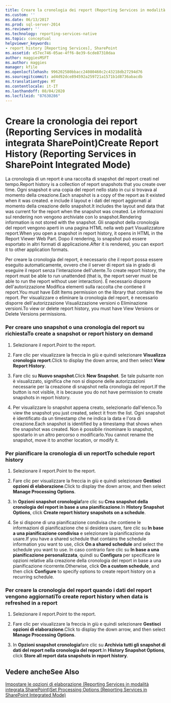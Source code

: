 ```yaml
---
title: Creare la cronologia dei report (Reporting Services in modalità integrata SharePoint) | Microsoft Docs
ms.custom: ''
ms.date: 06/13/2017
ms.prod: sql-server-2014
ms.reviewer: ''
ms.technology: reporting-services-native
ms.topic: conceptual
helpviewer_keywords:
- report history [Reporting Services], SharePoint
ms.assetid: e57ec746-05ae-4ff6-8e39-6cde87310daa
author: maggiesMSFT
ms.author: maggies
manager: kfile
ms.openlocfilehash: 996202580bbacc24080460c2c43218db27294d76
ms.sourcegitcommit: ad4d92dce894592a259721a1571b1d8736abacdb
ms.translationtype: MT
ms.contentlocale: it-IT
ms.lasthandoff: 08/04/2020
ms.locfileid: "87630286"
---
```

# <a name="create-report-history-reporting-services-in-sharepoint-integrated-mode"></a><span data-ttu-id="edb75-102">Creare la cronologia dei report (Reporting Services in modalità integrata SharePoint)</span><span class="sxs-lookup"><span data-stu-id="edb75-102">Create Report History (Reporting Services in SharePoint Integrated Mode)</span></span>
  <span data-ttu-id="edb75-103">La cronologia di un report è una raccolta di snapshot del report creati nel tempo.</span><span class="sxs-lookup"><span data-stu-id="edb75-103">Report history is a collection of report snapshots that you create over time.</span></span> <span data-ttu-id="edb75-104">Ogni snapshot è una copia del report nello stato in cui si trovava al momento della creazione.</span><span class="sxs-lookup"><span data-stu-id="edb75-104">Each snapshot is a copy of the report as it existed when it was created.</span></span> <span data-ttu-id="edb75-105">e include il layout e i dati del report aggiornati al momento della creazione dello snapshot.</span><span class="sxs-lookup"><span data-stu-id="edb75-105">It includes the layout and data that was current for the report when the snapshot was created.</span></span> <span data-ttu-id="edb75-106">Le informazioni sul rendering non vengono archiviate con lo snapshot.</span><span class="sxs-lookup"><span data-stu-id="edb75-106">Rendering information is not stored with the snapshot.</span></span> <span data-ttu-id="edb75-107">Gli snapshot della cronologia del report vengono aperti in una pagina HTML nella web part Visualizzatore report.</span><span class="sxs-lookup"><span data-stu-id="edb75-107">When you open a snapshot in report history, it opens in HTML in the Report Viewer Web Part.</span></span> <span data-ttu-id="edb75-108">Dopo il rendering, lo snapshot può essere esportato in altri formati di applicazione.</span><span class="sxs-lookup"><span data-stu-id="edb75-108">After it is rendered, you can export it to other application formats.</span></span>  
  
 <span data-ttu-id="edb75-109">Per creare la cronologia del report, è necessario che il report possa essere eseguito automaticamente, ovvero che il server di report sia in grado di eseguire il report senza l'interazione dell'utente.</span><span class="sxs-lookup"><span data-stu-id="edb75-109">To create report history, the report must be able to run unattended (that is, the report server must be able to run the report without user interaction).</span></span> <span data-ttu-id="edb75-110">È necessario disporre dell'autorizzazione Modifica elementi sulla raccolta che contiene il report.</span><span class="sxs-lookup"><span data-stu-id="edb75-110">You must have Edit Items permission on the library that contains the report.</span></span> <span data-ttu-id="edb75-111">Per visualizzare o eliminare la cronologia del report, è necessario disporre dell'autorizzazione Visualizzazione versioni o Eliminazione versioni.</span><span class="sxs-lookup"><span data-stu-id="edb75-111">To view or delete report history, you must have View Versions or Delete Versions permissions.</span></span>  
  
### <a name="to-create-a-snapshot-or-report-history-on-demand"></a><span data-ttu-id="edb75-112">Per creare uno snapshot o una cronologia del report su richiesta</span><span class="sxs-lookup"><span data-stu-id="edb75-112">To create a snapshot or report history on demand</span></span>  
  
1.  <span data-ttu-id="edb75-113">Selezionare il report.</span><span class="sxs-lookup"><span data-stu-id="edb75-113">Point to the report.</span></span>  
  
2.  <span data-ttu-id="edb75-114">Fare clic per visualizzare la freccia in giù e quindi selezionare **Visualizza cronologia report**.</span><span class="sxs-lookup"><span data-stu-id="edb75-114">Click to display the down arrow, and then select **View Report History**.</span></span>  
  
3.  <span data-ttu-id="edb75-115">Fare clic su **Nuovo snapshot**.</span><span class="sxs-lookup"><span data-stu-id="edb75-115">Click **New Snapshot**.</span></span> <span data-ttu-id="edb75-116">Se tale pulsante non è visualizzato, significa che non si dispone delle autorizzazioni necessarie per la creazione di snapshot nella cronologia del report.</span><span class="sxs-lookup"><span data-stu-id="edb75-116">If the button is not visible, it is because you do not have permission to create snapshots in report history.</span></span>  
  
4.  <span data-ttu-id="edb75-117">Per visualizzare lo snapshot appena creato, selezionarlo dall'elenco.</span><span class="sxs-lookup"><span data-stu-id="edb75-117">To view the snapshot you just created, select it from the list.</span></span> <span data-ttu-id="edb75-118">Ogni snapshot è identificato da un timestamp che ne indica la data e l'ora di creazione.</span><span class="sxs-lookup"><span data-stu-id="edb75-118">Each snapshot is identified by a timestamp that shows when the snapshot was created.</span></span> <span data-ttu-id="edb75-119">Non è possibile rinominare lo snapshot, spostarlo in un altro percorso o modificarlo.</span><span class="sxs-lookup"><span data-stu-id="edb75-119">You cannot rename the snapshot, move it to another location, or modify it.</span></span>  
  
### <a name="to-schedule-report-history"></a><span data-ttu-id="edb75-120">Per pianificare la cronologia di un report</span><span class="sxs-lookup"><span data-stu-id="edb75-120">To schedule report history</span></span>  
  
1.  <span data-ttu-id="edb75-121">Selezionare il report.</span><span class="sxs-lookup"><span data-stu-id="edb75-121">Point to the report.</span></span>  
  
2.  <span data-ttu-id="edb75-122">Fare clic per visualizzare la freccia in giù e quindi selezionare **Gestisci opzioni di elaborazione**.</span><span class="sxs-lookup"><span data-stu-id="edb75-122">Click to display the down arrow, and then select **Manage Processing Options**.</span></span>  
  
3.  <span data-ttu-id="edb75-123">In **Opzioni snapshot cronologia**fare clic su **Crea snapshot della cronologia del report in base a una pianificazione**.</span><span class="sxs-lookup"><span data-stu-id="edb75-123">In **History Snapshot Options**, click **Create report history snapshots on a schedule**.</span></span>  
  
4.  <span data-ttu-id="edb75-124">Se si dispone di una pianificazione condivisa che contiene le informazioni di pianificazione che si desidera usare, fare clic su **In base a una pianificazione condivisa** e selezionare la pianificazione da usare.</span><span class="sxs-lookup"><span data-stu-id="edb75-124">If you have a shared schedule that contains the schedule information you want to use, click **On a shared schedule** and select the schedule you want to use.</span></span> <span data-ttu-id="edb75-125">In caso contrario fare clic su **In base a una pianificazione personalizzata**, quindi su **Configura** per specificare le opzioni relative alla creazione della cronologia del report in base a una pianificazione ricorrente.</span><span class="sxs-lookup"><span data-stu-id="edb75-125">Otherwise, click **On a custom schedule**, and then click **Configure** to specify options to create report history on a recurring schedule.</span></span>  
  
### <a name="to-create-report-history-when-data-is-refreshed-in-a-report"></a><span data-ttu-id="edb75-126">Per creare la cronologia del report quando i dati del report vengono aggiornati</span><span class="sxs-lookup"><span data-stu-id="edb75-126">To create report history when data is refreshed in a report</span></span>  
  
1.  <span data-ttu-id="edb75-127">Selezionare il report.</span><span class="sxs-lookup"><span data-stu-id="edb75-127">Point to the report.</span></span>  
  
2.  <span data-ttu-id="edb75-128">Fare clic per visualizzare la freccia in giù e quindi selezionare **Gestisci opzioni di elaborazione**.</span><span class="sxs-lookup"><span data-stu-id="edb75-128">Click to display the down arrow, and then select **Manage Processing Options**.</span></span>  
  
3.  <span data-ttu-id="edb75-129">In **Opzioni snapshot cronologia**fare clic su **Archivia tutti gli snapshot di dati del report nella cronologia del report**.</span><span class="sxs-lookup"><span data-stu-id="edb75-129">In **History Snapshot Options**, click **Store all report data snapshots in report history**.</span></span>  
  
## <a name="see-also"></a><span data-ttu-id="edb75-130">Vedere anche</span><span class="sxs-lookup"><span data-stu-id="edb75-130">See Also</span></span>  
 [<span data-ttu-id="edb75-131">Impostare le opzioni di elaborazione &#40;Reporting Services in modalità integrata SharePoint&#41;</span><span class="sxs-lookup"><span data-stu-id="edb75-131">Set Processing Options &#40;Reporting Services in SharePoint Integrated Mode&#41;</span></span>](../set-processing-options-reporting-services-in-sharepoint-integrated-mode.md)  
  
  
